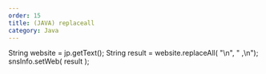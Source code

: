 ```yaml
---
order: 15
title: (JAVA) replaceall
category: Java
---
```


String website = jp.getText();
String result = website.replaceAll( "\\n", "  ,\n");
snsInfo.setWeb( result );
